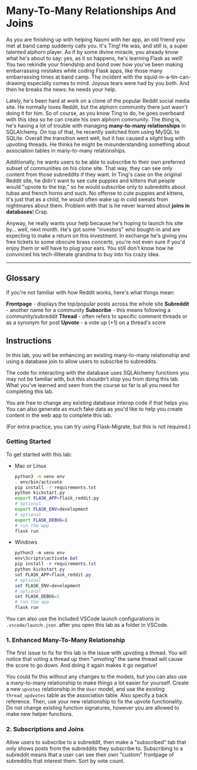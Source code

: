 # Many-To-Many Relationships And Joins

As you are finishing up with helping Naomi with her app, an old friend you met at band camp suddenly calls you. It's Ting! He was, and still is, a super talented alphorn player. As if by some divine miracle, you already know what he's about to say: yes, as it so happens, he's learning Flask as well! You two rekindle your friendship and bond over how you've been making embarrassing mistakes while coding Flask apps, like those many embarrassing times at band camp. The incident with the squid-in-a-tin-can-drawing especially comes to mind. Joyous tears were had by you both. And then he breaks the news: he needs your help.

Lately, he's been hard at work on a clone of the popular Reddit social media site. He normally loves Reddit, but the alphorn community there just wasn't doing it for him. So of course, as you know Ting to do, he goes overboard with this idea so he can create his own alphorn community. The thing is, he's having a lot of trouble with managing **many-to-many relationships** in SQLAlchemy. On top of that, he recently switched from using MySQL to SQLite. Overall the transition went well, but it has caused a *slight* bug with upvoting threads. He thinks he might be misunderstanding something about association tables in many-to-many relationships.

Additionally, he wants users to be able to subscribe to their own preferred subset of communities on his clone site. That way, they can see only content from those subreddits if they want. In Ting's case on the original Reddit site, he didn't want to see cute puppies and kittens that people would "upvote to the top," so he would subscribe only to subreddits about tubas and french horns and such. No offense to cute puppies and kittens, it's just that as a child, he would often wake up in cold sweats from nightmares about them. Problem with that is he never learned about **joins in databases**! Crap.

Anyway, he really wants your help because he's hoping to launch his site by... well, next month. He's got some "investors" who bought-in and are expecting to make a return on this investment. In exchange he's giving you free tickets to some obscure brass concerts, you're not even sure if you'd enjoy them or will have to plug your ears. You still don't know how he convinced his tech-illiterate grandma to buy into his crazy idea.

___

## Glossary

If you're not familiar with how Reddit works, here's what things mean:

**Frontpage** - displays the top/popular posts across the whole site
**Subreddit** - another name for a community
**Subscribe** - this means following a community/subreddit
**Thread** - often refers to specific comment threads or as a synonym for post
**Upvote** - a vote up (+1) on a thread's score

## Instructions

In this lab, you will be enhancing an existing many-to-many relationship and using a database join to allow users to subscrbe to subreddits.

The code for interacting with the database uses SQLAlchemy functions you may not be familiar with, but this shouldn't stop you from doing this lab. What you've learned and seen from the course so far is all you need for completing this lab.

You are free to change any existing database interop code if that helps you. You can also generate as much fake data as you'd like to help you create content in the web app to complete this lab.

(For extra practice, you can try using Flask-Migrate, but this is not required.)

### Getting Started

To get started with this lab:

- Mac or Linux
  ```bash
  python3 -m venv env
  . env/bin/activate
  pip install -r requirements.txt
  python kickstart.py
  export FLASK_APP=flask_reddit.py
  # optional
  export FLASK_ENV=development
  # optional
  export FLASK_DEBUG=1
  # run the app
  flask run
  ```

- Windows
  ```powershell
  python3 -m venv env
  env\Scripts\activate.bat
  pip install -r requirements.txt
  python kickstart.py
  set FLASK_APP=flask_reddit.py
  # optional
  set FLASK_ENV=development
  # optional
  set FLASK_DEBUG=1
  # run the app
  flask run
  ```

You can also use the included VSCode launch configurations in `.vscode/launch.json`. after you open this lab as a folder in VSCode.

### 1. Enhanced Many-To-Many Relationship

The first issue to fix for this lab is the issue with upvoting a thread. You will notice that voting a thread up then "unvoting" the same thread will cause the score to go down. And doing it again makes it go negative!

You could fix this without any changes to the models, but you can also use a many-to-many relationship to make things a lot easier for yourself. Create a new `upvotes` relationship in the `User` model, and use the existing `thread_updvotes` table as the association table. Also specify a back reference. Then, use your new relationship to fix the upvote functionality. Do not change existing function signatures, however you are allowed to make new helper functions.

### 2. Subscriptions and Joins

Allow users to subscribe to a subreddit, then make a "subscribed" tab that only shows posts from the subreddits they subscribe to. Subscribing to a subreddit means that a user can see their own "custom" frontpage of subreddits that interest them. Sort by vote count.
